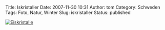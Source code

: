Title: Iskristaller
Date: 2007-11-30 10:31
Author: tom
Category: Schweden
Tags: Foto, Natur, Winter
Slug: iskristaller
Status: published

[![Eiskristalle](http://www.fiket.de/pic/iskristaller1_s.jpg "Eiskristalle")](http://www.fiket.de/pic/iskristaller1_l.jpg)

